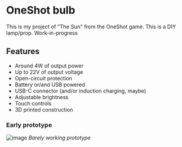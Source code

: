 # OneShot bulb
This is my project of "The Sun" from the OneShot game. This is a
DIY lamp/prop. Work-in-progress
## Features
* Around 4W of output power
* Up to 22V of output voltage
* Open-circuit protection
* Battery or/and USB powered
* USB-C connector (and/or induction charging, maybe)
* Adjustable brightness
* Touch controls
* 3D printed construction
### Early prototype
![image](https://user-images.githubusercontent.com/30117426/224850171-0c21f35e-2a67-4217-b9e7-d4456c9b5fd0.png)
*Barely working prototype*

